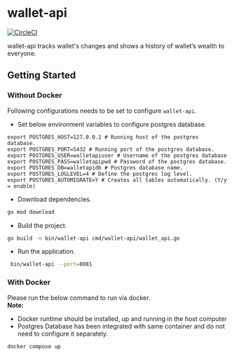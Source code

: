 # wallet-api


[![CircleCI](https://dl.circleci.com/status-badge/img/gh/udayangaac/wallet-api/tree/main.svg?style=svg&circle-token=af27c8c67844c384ef4abb4f7c3dd42eb4a6323c)](https://dl.circleci.com/status-badge/redirect/gh/udayangaac/wallet-api/tree/main)

wallet-api tracks wallet's changes and shows a history of wallet’s wealth to everyone.

## Getting Started

###  Without Docker

Following configurations needs to be set to configure `wallet-api`.

- Set below environment variables to configure postgres database.
```shell
export POSTGRES_HOST=127.0.0.1 # Running host of the postgres database.
export POSTGRES_PORT=5432 # Running port of the postgres database.
export POSTGRES_USER=walletapiuser # Username of the postgres database
export POSTGRES_PASS=walletapipwd # Password of the postgres database.
export POSTGRES_DB=walletapidb # Postgres database name.
export POSTGRES_LOGLEVEL=4 # Define the postgres log level.
export POSTGRES_AUTOMIGRATE=Y # Creates all tables automatically. (Y/y = enable)
```
- Download  dependencies.
```zsh
go mod download
```
- Build the project.

```zsh
go build -o bin/wallet-api cmd/wallet-api/wallet_api.go
```
- Run the application.
```zsh
 bin/wallet-api --port=8081
```

### With Docker

Please run the below command to run via docker.  
__Note:__
- Docker runtime should be installed, up and running in the host computer
- Postgres Database has been integrated with same container and do not need to configure it separately.

```docker
docker compose up
```

